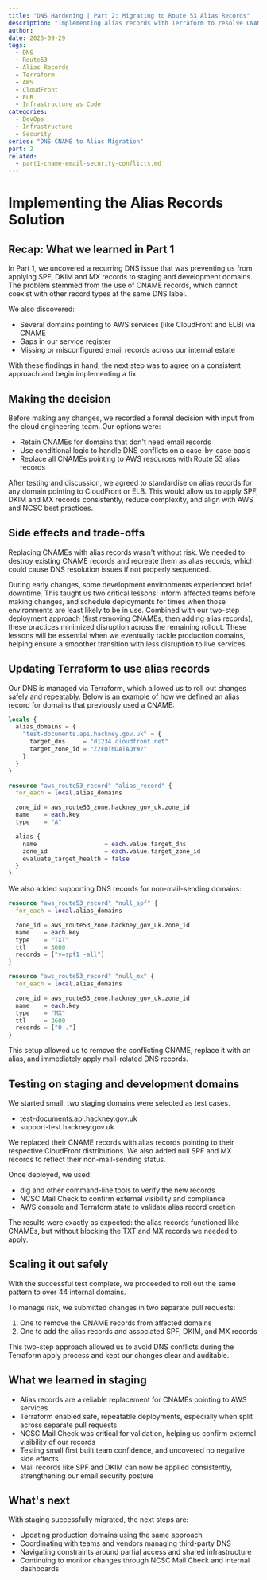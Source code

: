 ```yaml
---
title: "DNS Hardening | Part 2: Migrating to Route 53 Alias Records"
description: "Implementing alias records with Terraform to resolve CNAME conflicts and enable email security across 44 domains"
author:
date: 2025-09-29
tags:
  - DNS
  - Route53
  - Alias Records
  - Terraform
  - AWS
  - CloudFront
  - ELB
  - Infrastructure as Code
categories:
  - DevOps
  - Infrastructure
  - Security
series: "DNS CNAME to Alias Migration"
part: 2
related:
  - part1-cname-email-security-conflicts.md
---
```


# Implementing the Alias Records Solution

## Recap: What we learned in Part 1

In Part 1, we uncovered a recurring DNS issue that was preventing us from applying SPF, DKIM and MX records to staging and development domains. The problem stemmed from the use of CNAME records, which cannot coexist with other record types at the same DNS label.

We also discovered:

- Several domains pointing to AWS services (like CloudFront and ELB) via CNAME
- Gaps in our service register
- Missing or misconfigured email records across our internal estate

With these findings in hand, the next step was to agree on a consistent approach and begin implementing a fix.

## Making the decision

Before making any changes, we recorded a formal decision with input from the cloud engineering team. Our options were:

- Retain CNAMEs for domains that don't need email records
- Use conditional logic to handle DNS conflicts on a case-by-case basis
- Replace all CNAMEs pointing to AWS resources with Route 53 alias records

After testing and discussion, we agreed to standardise on alias records for any domain pointing to CloudFront or ELB. This would allow us to apply SPF, DKIM and MX records consistently, reduce complexity, and align with AWS and NCSC best practices.

## Side effects and trade-offs

Replacing CNAMEs with alias records wasn't without risk. We needed to destroy existing CNAME records and recreate them as alias records, which could cause DNS resolution issues if not properly sequenced.

During early changes, some development environments experienced brief downtime. This taught us two critical lessons: inform affected teams before making changes, and schedule deployments for times when those environments are least likely to be in use. Combined with our two-step deployment approach (first removing CNAMEs, then adding alias records), these practices minimized disruption across the remaining rollout. These lessons will be essential when we eventually tackle production domains, helping ensure a smoother transition with less disruption to live services.

## Updating Terraform to use alias records

Our DNS is managed via Terraform, which allowed us to roll out changes safely and repeatably. Below is an example of how we defined an alias record for domains that previously used a CNAME:

```terraform
locals {
  alias_domains = {
    "test-documents.api.hackney.gov.uk" = {
      target_dns     = "d1234.cloudfront.net"
      target_zone_id = "Z2FDTNDATAQYW2"
    }
  }
}

resource "aws_route53_record" "alias_record" {
  for_each = local.alias_domains

  zone_id = aws_route53_zone.hackney_gov_uk.zone_id
  name    = each.key
  type    = "A"

  alias {
    name                   = each.value.target_dns
    zone_id                = each.value.target_zone_id
    evaluate_target_health = false
  }
}
```

We also added supporting DNS records for non-mail-sending domains:

```terraform
resource "aws_route53_record" "null_spf" {
  for_each = local.alias_domains

  zone_id = aws_route53_zone.hackney_gov_uk.zone_id
  name    = each.key
  type    = "TXT"
  ttl     = 3600
  records = ["v=spf1 -all"]
}

resource "aws_route53_record" "null_mx" {
  for_each = local.alias_domains

  zone_id = aws_route53_zone.hackney_gov_uk.zone_id
  name    = each.key
  type    = "MX"
  ttl     = 3600
  records = ["0 ."]
}
```

This setup allowed us to remove the conflicting CNAME, replace it with an alias, and immediately apply mail-related DNS records.

## Testing on staging and development domains

We started small: two staging domains were selected as test cases.

- test-documents.api.hackney.gov.uk
- support-test.hackney.gov.uk

We replaced their CNAME records with alias records pointing to their respective CloudFront distributions. We also added null SPF and MX records to reflect their non-mail-sending status.

Once deployed, we used:

- dig and other command-line tools to verify the new records
- NCSC Mail Check to confirm external visibility and compliance
- AWS console and Terraform state to validate alias record creation

The results were exactly as expected: the alias records functioned like CNAMEs, but without blocking the TXT and MX records we needed to apply.

## Scaling it out safely

With the successful test complete, we proceeded to roll out the same pattern to over 44 internal domains.

To manage risk, we submitted changes in two separate pull requests:

1. One to remove the CNAME records from affected domains
2. One to add the alias records and associated SPF, DKIM, and MX records

This two-step approach allowed us to avoid DNS conflicts during the Terraform apply process and kept our changes clear and auditable.

## What we learned in staging

- Alias records are a reliable replacement for CNAMEs pointing to AWS services
- Terraform enabled safe, repeatable deployments, especially when split across separate pull requests
- NCSC Mail Check was critical for validation, helping us confirm external visibility of our records
- Testing small first built team confidence, and uncovered no negative side effects
- Mail records like SPF and DKIM can now be applied consistently, strengthening our email security posture

## What's next

With staging successfully migrated, the next steps are:

- Updating production domains using the same approach
- Coordinating with teams and vendors managing third-party DNS
- Navigating constraints around partial access and shared infrastructure
- Continuing to monitor changes through NCSC Mail Check and internal dashboards
